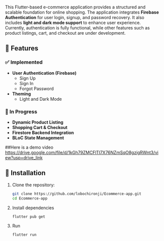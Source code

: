 This Flutter-based e-commerce application provides a structured and scalable foundation for online shopping. The application integrates **Firebase Authentication** for user login, signup, and password recovery. It also includes **light and dark mode support** to enhance user experience. Currently, authentication is fully functional, while other features such as product listings, cart, and checkout are under development.  

## 📌 Features  

### ✅ Implemented  
- **User Authentication (Firebase)**  
  - Sign Up  
  - Sign In  
  - Forgot Password  
- **Theming**  
  - Light and Dark Mode  

### 🚧 In Progress  
- **Dynamic Product Listing**  
- **Shopping Cart & Checkout**  
- **Firestore Backend Integration**  
- **BLoC State Management**

##Here is a demo video
https://drive.google.com/file/d/1kGh79ZMCFlTI7X76NZmSqO8gzigRWnt3/view?usp=drive_link 

## 🚀 Installation 

1. Clone the repository:  
   ```sh
   git clone https://github.com/lobochironji/Ecommerce-app.git
   cd Ecommerce-app
2. Install dependencies
   ``` sh
   flutter pub get 
3. Run
   ```sh
   flutter run 

